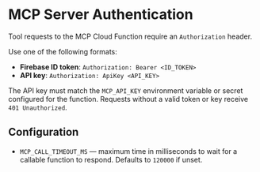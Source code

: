 # MCP Server Authentication

Tool requests to the MCP Cloud Function require an `Authorization` header.

Use one of the following formats:

- **Firebase ID token**: `Authorization: Bearer <ID_TOKEN>`
- **API key**: `Authorization: ApiKey <API_KEY>`

The API key must match the `MCP_API_KEY` environment variable or secret
configured for the function. Requests without a valid token or key receive
`401 Unauthorized`.

## Configuration

- `MCP_CALL_TIMEOUT_MS` &mdash; maximum time in milliseconds to wait for a
  callable function to respond. Defaults to `120000` if unset.
